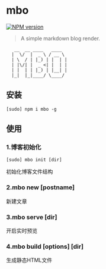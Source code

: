 # mbo

[![NPM version](https://img.shields.io/npm/v/mbo.svg?style=flat-square)](https://npmjs.org/package/mbo)

> A simple markdown blog render.

```
   __  __ ____   ____
  |  \/  |  _ \ / __ \
  | \  / | |_) | |  | |
  | |\/| |  _ <| |  | |
  | |  | | |_) | |__| |
  |_|  |_|____/ \____/
```

## 安装

```
[sudo] npm i mbo -g
```

## 使用

### 1.博客初始化

```
[sudo] mbo init [dir]
```

初始化博客文件结构

### 2.mbo new [postname]

新建文章

### 3.mbo serve [dir]

开启实时预览

### 4.mbo build [options] [dir]

生成静态HTML文件
